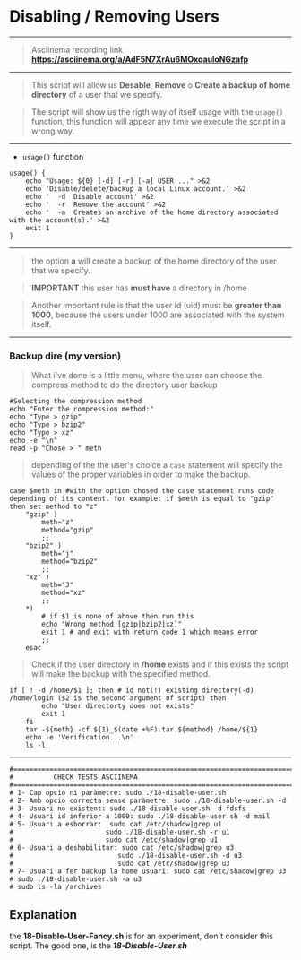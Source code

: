# Disabling / Removing Users 
---
> Asciinema recording link **<https://asciinema.org/a/AdF5N7XrAu6MOxqauloNGzafp>**

---
> This script will allow us **Desable**, **Remove** o **Create a backup of home directory** of a user that we specify. 

> The script will show us the rigth way of itself usage with the `usage()` function, this function will appear any time we execute the script in a wrong way.

---
* `usage()` function 
~~~
usage() {
    echo "Usage: ${0} [-d] [-r] [-a] USER ..." >&2
    echo 'Disable/delete/backup a local Linux account.' >&2
    echo '  -d  Disable account' >&2
    echo '  -r  Remove the account' >&2
    echo '  -a  Creates an archive of the home directory associated with the account(s).' >&2
    exit 1
}
~~~

---

> the option **a** will create a backup of the home directory of the user that we specify.

> **IMPORTANT** this user has **must have** a directory in /home

> Another important rule is that the user id (uid) must be **greater than 1000**, because the users under 1000 are associated with the system itself.

---

### Backup dire (my version)

> What i've done is a little menu, where the user can choose the  compress method to do the directory user backup

~~~
#Selecting the compression method
echo "Enter the compression method:"
echo "Type > gzip"
echo "Type > bzip2"
echo "Type > xz"
echo -e "\n"
read -p "Chose > " meth
~~~

> depending of the the user's choice a `case` statement will specify the values of the proper variables in order to make the backup.

~~~
case $meth in #with the option chosed the case statement runs code depending of its content. for example: if $meth is equal to "gzip" then set method to "z" 
    "gzip" )
        meth="z"
        method="gzip"
        ;;
    "bzip2" )
        meth="j"
        method="bzip2"
        ;;
    "xz" )
        meth="J"
        method="xz"
        ;;
    *)
        # if $1 is none of above then run this
        echo "Wrong method [gzip|bzip2|xz]"
        exit 1 # and exit with return code 1 which means error
        ;;
    esac
~~~

> Check if the user directory in **/home** exists and if this exists the script will make the backup with the specified method.

~~~
if [ ! -d /home/$1 ]; then # id not(!) existing directory(-d) /home/login ($2 is the second argument of script) then
        echo "User directorty does not exists"
        exit 1
    fi
    tar -${meth} -cf ${1}_$(date +%F).tar.${method} /home/${1}
    echo -e 'Verification...\n'
    ls -l
~~~

---
~~~
#===============================================================================
#          CHECK TESTS ASCIINEMA
#===============================================================================
# 1- Cap opció ni paràmetre: sudo ./18-disable-user.sh
# 2- Amb opció correcta sense paràmetre: sudo ./18-disable-user.sh -d
# 3- Usuari no existent: sudo ./18-disable-user.sh -d fdsfs
# 4- Usuari id inferior a 1000: sudo ./18-disable-user.sh -d mail
# 5- Usuari a esborrar:  sudo cat /etc/shadow|grep u1
#						sudo ./18-disable-user.sh -r u1
#                       sudo cat /etc/shadow|grep u1
# 6- Usuari a deshabilitar: sudo cat /etc/shadow|grep u3
#						   sudo ./18-disable-user.sh -d u3
#                          sudo cat /etc/shadow|grep u3
# 7- Usuari a fer backup la home usuari: sudo cat /etc/shadow|grep u3
# sudo ./18-disable-user.sh -a u3
# sudo ls -la /archives
~~~

## Explanation 
the **18-Disable-User-Fancy.sh** is for an experiment, don´t consider this script. The good one, is the ***18-Disable-User.sh***
